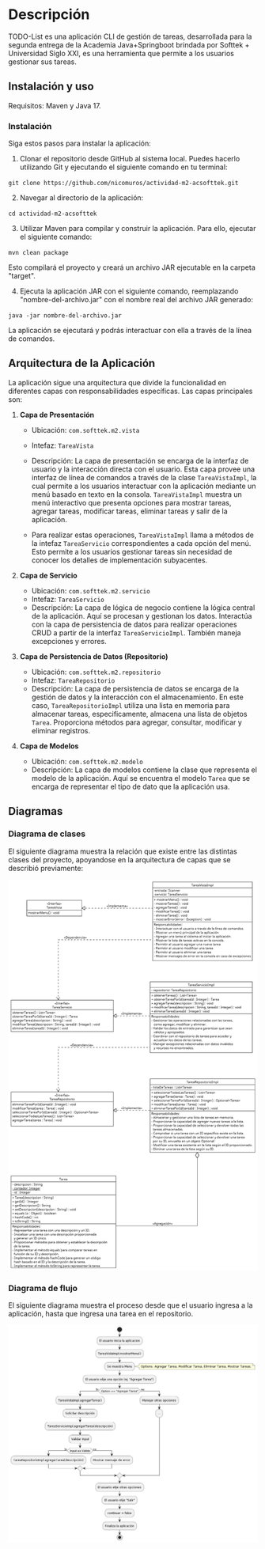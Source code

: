 # Descripción

TODO-List es una aplicación CLI de gestión de tareas, desarrollada para la segunda entrega de la Academia Java+Springboot brindada por Softtek + Universidad Siglo XXI,
es una herramienta que permite a los usuarios gestionar sus tareas. 

## Instalación y uso

Requisitos: Maven y Java 17.

### Instalación
Siga estos pasos para instalar la aplicación:

1. Clonar el repositorio desde GitHub al sistema local. Puedes hacerlo utilizando Git y ejecutando el siguiente comando en tu terminal:

`git clone https://github.com/nicomuros/actividad-m2-acsofttek.git`

2. Navegar al directorio de la aplicación:

`cd actividad-m2-acsofttek`

3. Utilizar Maven para compilar y construir la aplicación. Para ello, ejecutar el siguiente comando:

`mvn clean package`

Esto compilará el proyecto y creará un archivo JAR ejecutable en la carpeta "target".

4. Ejecuta la aplicación JAR con el siguiente comando, reemplazando "nombre-del-archivo.jar" con el nombre real del archivo JAR generado:

`java -jar nombre-del-archivo.jar`

La aplicación se ejecutará y podrás interactuar con ella a través de la línea de comandos.

## Arquitectura de la Aplicación

La aplicación sigue una arquitectura que divide la funcionalidad en diferentes capas con responsabilidades específicas. 
Las capas principales son:

1. **Capa de Presentación**
    - Ubicación: `com.softtek.m2.vista`
    - Intefaz: `TareaVista`
    - Descripción: La capa de presentación se encarga de la interfaz de usuario y la interacción directa con el usuario.
      Esta capa provee una interfaz de línea de comandos a través de la clase `TareaVistaImpl`, la cual permite a los 
      usuarios interactuar con la aplicación mediante un menú basado en texto en la consola. `TareaVistaImpl` muestra un 
      menú interactivo que presenta opciones para mostrar tareas, agregar tareas, modificar tareas, eliminar tareas y 
      salir de la aplicación.

    - Para realizar estas operaciones, `TareaVistaImpl` llama a métodos de la intefaz `TareaServicio` 
      correspondientes a cada opción del menú. Esto permite a los usuarios gestionar tareas sin 
      necesidad de conocer los detalles de implementación subyacentes. 


2. **Capa de Servicio**
    - Ubicación: `com.softtek.m2.servicio`
    - Intefaz: `TareaServicio`
    - Descripción: La capa de lógica de negocio contiene la lógica central de la aplicación. 
   Aquí se procesan y gestionan los datos. Interactúa con la capa de persistencia 
   de datos para realizar operaciones CRUD a partir de la interfaz `TareaServicioImpl`. También maneja excepciones y errores. 
  


3. **Capa de Persistencia de Datos (Repositorio)**
    - Ubicación: `com.softtek.m2.repositorio`
    - Intefaz: `TareaRepositorio`
    - Descripción: La capa de persistencia de datos se encarga de la gestión de datos y la interacción con el 
   almacenamiento. En este caso, `TareaRepositorioImpl` utiliza una lista en memoria para almacenar tareas, especificamente,
   almacena una lista de objetos `Tarea`. Proporciona métodos para agregar, consultar, 
   modificar y eliminar registros.


4. **Capa de Modelos**
    - Ubicación: `com.softtek.m2.modelo`
    - Descripción: La capa de modelos contiene la clase que representa el modelo de la aplicación. Aquí se encuentra el
    modelo `Tarea` que se encarga de representar el tipo de dato que la aplicación usa. 

## Diagramas
### Diagrama de clases
El siguiente diagrama muestra la relación que existe entre las distintas clases del proyecto, apoyandose en la arquitectura
de capas que se describió previamente:

![](https://github.com/nicomuros/actividad-m2-acsofttek/blob/main/diagramas/Diagrama%20de%20clases.png?raw=true)
### Diagrama de flujo
El siguiente diagrama muestra el proceso desde que el usuario ingresa a la aplicación, hasta que ingresa una tarea en el
repositorio.

![](https://github.com/nicomuros/actividad-m2-acsofttek/blob/main/diagramas/Diagrama%20de%20flujo%20(agregar%20tarea).png?raw=true)
